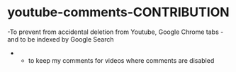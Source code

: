 # youtube-comments-CONTRIBUTION
-To prevent from accidental deletion from Youtube, Google Chrome tabs 
-and to be indexed by Google Search
- + to keep my comments for videos where comments are disabled

